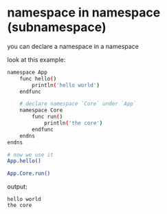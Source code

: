 # namespace in namespace (subnamespace)
you can declare a namespace in a namespace

look at this example:

```bash
namespace App
    func hello()
        println('hello world')
    endfunc

    # declare namespace `Core` under `App`
    namespace Core
        func run()
            println('the core')
        endfunc
    endns
endns

# now we use it
App.hello()

App.Core.run()
```

output:

```
hello world
the core
```
